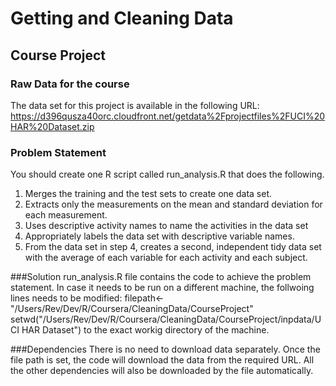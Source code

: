 # Getting and Cleaning Data

## Course Project

### Raw Data for the course
The data set for this project is available in the following URL:
https://d396qusza40orc.cloudfront.net/getdata%2Fprojectfiles%2FUCI%20HAR%20Dataset.zip 

### Problem Statement
You should create one R script called run_analysis.R that does the following. 
1. Merges the training and the test sets to create one data set.
2. Extracts only the measurements on the mean and standard deviation for each measurement. 
3. Uses descriptive activity names to name the activities in the data set
4. Appropriately labels the data set with descriptive variable names. 
5. From the data set in step 4, creates a second, independent tidy data set with the average of each variable for each activity and each subject.

###Solution
run_analysis.R file contains the code to achieve the problem statement.
In case it needs to be run on a different machine, the follwoing lines needs to be modified:
filepath<-"/Users/Rev/Dev/R/Coursera/CleaningData/CourseProject"
setwd("/Users/Rev/Dev/R/Coursera/CleaningData/CourseProject/inpdata/UCI HAR Dataset")
to the exact workig directory of the machine.

###Dependencies
There is no need to download data separately. Once the file path is set, the code will download the data from the required URL.
All the other dependencies will also be downloaded by the file automatically.



